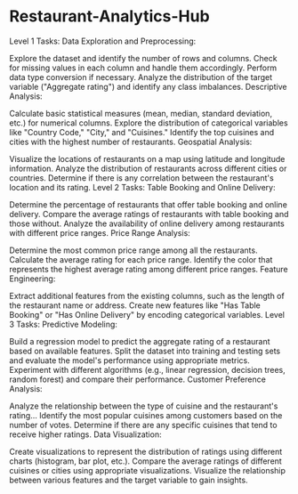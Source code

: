 # Restaurant-Analytics-Hub

Level 1 Tasks:
Data Exploration and Preprocessing:

Explore the dataset and identify the number of rows and columns.
Check for missing values in each column and handle them accordingly.
Perform data type conversion if necessary.
Analyze the distribution of the target variable ("Aggregate rating") and identify any class imbalances.
Descriptive Analysis:

Calculate basic statistical measures (mean, median, standard deviation, etc.) for numerical columns.
Explore the distribution of categorical variables like "Country Code," "City," and "Cuisines."
Identify the top cuisines and cities with the highest number of restaurants.
Geospatial Analysis:

Visualize the locations of restaurants on a map using latitude and longitude information.
Analyze the distribution of restaurants across different cities or countries.
Determine if there is any correlation between the restaurant's location and its rating.
Level 2 Tasks:
Table Booking and Online Delivery:

Determine the percentage of restaurants that offer table booking and online delivery.
Compare the average ratings of restaurants with table booking and those without.
Analyze the availability of online delivery among restaurants with different price ranges.
Price Range Analysis:

Determine the most common price range among all the restaurants.
Calculate the average rating for each price range.
Identify the color that represents the highest average rating among different price ranges.
Feature Engineering:

Extract additional features from the existing columns, such as the length of the restaurant name or address.
Create new features like "Has Table Booking" or "Has Online Delivery" by encoding categorical variables.
Level 3 Tasks:
Predictive Modeling:

Build a regression model to predict the aggregate rating of a restaurant based on available features.
Split the dataset into training and testing sets and evaluate the model's performance using appropriate metrics.
Experiment with different algorithms (e.g., linear regression, decision trees, random forest) and compare their performance.
Customer Preference Analysis:

Analyze the relationship between the type of cuisine and the restaurant's rating...
Identify the most popular cuisines among customers based on the number of votes.
Determine if there are any specific cuisines that tend to receive higher ratings.
Data Visualization:

Create visualizations to represent the distribution of ratings using different charts (histogram, bar plot, etc.).
Compare the average ratings of different cuisines or cities using appropriate visualizations.
Visualize the relationship between various features and the target variable to gain insights.
